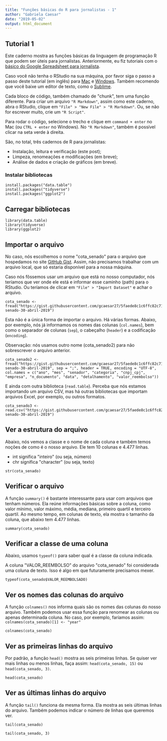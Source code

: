 ```yaml
---
title: "Funções básicas do R para jornalistas - 1"
author: "Gabriela Caesar"
date: "2019-05-02"
output: html_document
---
```



## Tutorial 1

Este caderno mostra as funções básicas da linguagem de programação R que podem ser úteis para jornalistas. Anteriormente, eu fiz tutoriais com o [básico do Google Spreadsheet para jornalista](https://medium.com/@gabrielacaesar/o-b%C3%A1sico-de-google-spreadsheet-para-jornalistas-fun%C3%A7%C3%B5es-matem%C3%A1ticas-e3b87e5371d6).

Caso você não tenha o RStudio na sua máquina, por favor siga o passo a passo deste tutorial (em inglês) para [Mac](https://medium.com/@GalarnykMichael/install-r-and-rstudio-on-mac-e911606ce4f4) e [Windows](https://medium.com/@GalarnykMichael/install-r-and-rstudio-on-windows-5f503f708027). Também recomendo que você baixe um editor de texto, como o [Sublime](https://www.sublimetext.com/3).

Cada bloco de código, também chamado de "chunk", tem uma função diferente. Para criar um arquivo `"R Markdown"`, assim como este caderno, abra o RStudio, clique em `"File" > "New File" > "R Markdown"`. Ou, se não for escrever muito, crie um `"R Script"`.

Para rodar o código, selecione o trecho e clique em `command + enter` no Mac (ou `CTRL + enter` no Windows). No `"R Markdown"`, também é possível clicar na seta verde à direita.

São, no total, três cadernos de R para jornalistas:

* Instalação, leitura e verificação (este post);   
* Limpeza, renomeações e modificações (em breve);   
* Análise de dados e criação de gráficos (em breve).   

### Instalar bibliotecas
```{r, message = FALSE}
install.packages("data.table")
install.packages("tidyverse")
install.packages("ggplot2")
```

## Carregar bibliotecas
```{r, message = FALSE, warning = FALSE, error = FALSE}
library(data.table)
library(tidyverse)
library(ggplot2)
```

## Importar o arquivo
No caso, nós escolhemos o nome "cota_senado" para o arquivo que hospedamos no site [GitHub Gist](https://gist.github.com/). Assim, não precisamos trabalhar com um arquivo local, que só estaria disponível para a nossa máquina.

Caso nós fôssemos usar um arquivo que está no nosso computador, nós teríamos que ver onde ele está e informar esse caminho (path) para o RStudio. Ou teríamos de clicar em `"File" > "Import Dataset"` e achar o arquivo.
```{r}
cota_senado <- fread("https://gist.githubusercontent.com/gcaesar27/5faede8c1c6ffc82c7145dc3ececcbfe/raw/f3192ff17214c3c5d8eca4ebad42ba6f70d409aa/cota-senado-30-abril-2019")
```

Esta não é a única forma de importar o arquivo. Há várias formas. Abaixo, por exemplo, nós já informamos os nomes das colunas (`col.names`), bem como o separador de colunas (`sep`), o cabeçalho (`header`) e a codificação (`encoding`).

Observação: nós usamos outro nome (cota_senado2) para não sobrescrever o arquivo anterior.
```{r}
cota_senado2 <- fread("https://gist.githubusercontent.com/gcaesar27/5faede8c1c6ffc82c7145dc3ececcbfe/raw/f3192ff17214c3c5d8eca4ebad42ba6f70d409aa/cota-senado-30-abril-2019", sep = ";", header = TRUE, encoding = "UTF-8", col.names = c("ano", "mes", "senador", "categoria", "cnpj_cpj", "empresa", "n_documento", "data", "detalhamento", "valor_reembolso"))
```

E ainda com outra biblioteca (`read.table`). Perceba que nós estamos importando um arquivo CSV, mas há outras bibliotecas que importam arquivos Excel, por exemplo, ou outros formatos.
```{r}
cota_senado3 <- read.csv("https://gist.githubusercontent.com/gcaesar27/5faede8c1c6ffc82c7145dc3ececcbfe/raw/f3192ff17214c3c5d8eca4ebad42ba6f70d409aa/cota-senado-30-abril-2019")
```

## Ver a estrutura do arquivo

Abaixo, nós vemos a classe e o nome de cada coluna e também temos noções de como é o nosso arquivo. Ele tem 10 colunas e 4.477 linhas.

* int significa "inteiro" (ou seja, número)   
* chr significa "character" (ou seja, texto)   

```{r}
str(cota_senado)
```

## Verificar o arquivo
A função `summary()` é bastante interessante para usar com arquivos que tenham números. Ela reúne informações básicas sobre a coluna, como valor mínimo, valor máximo, média, mediana, primeiro quartil e terceiro quartil. Ao mesmo tempo, em colunas de texto, ela mostra o tamanho da coluna, que abaixo tem 4.477 linhas.

```{r}
summary(cota_senado)
```
## Verificar a classe de uma coluna

Abaixo, usamos `typeof()` para saber qual é a classe da coluna indicada. 

A coluna "VALOR_REEMBOLSO" do arquivo "cota_senado" foi considerada uma coluna de texto. Isso é algo em que futuramente precisamos mexer.
```{r}
typeof(cota_senado$VALOR_REEMBOLSADO)
```

## Ver os nomes das colunas do arquivo

A função `colnames()` nos informa quais são os nomes das colunas do nosso arquivo. Também podemos usar essa função para renomear as colunas ou apenas determinada coluna. No caso, por exemplo, faríamos assim: `colnames(cota_senado)[1] <- "year"`
```{r}
colnames(cota_senado)
```

## Ver as primeiras linhas do arquivo
Por padrão, a função `head()` mostra as seis primeiras linhas. Se quiser ver mais linhas ou menos linhas, faça assim: `head(cota_senado, 15)` ou `head(cota_senado, 3)`.

```{r}
head(cota_senado)
```

## Ver as últimas linhas do arquivo
A função `tail()` funciona da mesma forma. Ela mostra as seis últimas linhas do arquivo. Também podemos indicar o número de linhas que queremos ver.
```{r}
tail(cota_senado)
```
```{r}
tail(cota_senado, 3)
```
